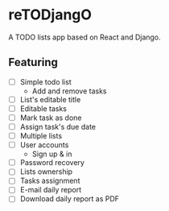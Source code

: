 # reTODjangO

A TODO lists app based on React and Django.

## Featuring

- [ ] Simple todo list
  - Add and remove tasks
- [ ] List's editable title
- [ ] Editable tasks
- [ ] Mark task as done
- [ ] Assign task's due date
- [ ] Multiple lists
- [ ] User accounts
  - Sign up & in
- [ ] Password recovery
- [ ] Lists ownership
- [ ] Tasks assignment
- [ ] E-mail daily report
- [ ] Download daily report as PDF
